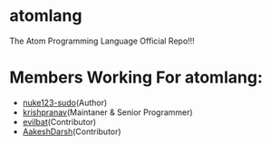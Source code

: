 # atomlang
The Atom Programming Language Official Repo!!!

# Members Working For atomlang:
- [nuke123-sudo](https://github.com/nuke123-sudo)(Author)
- [krishpranav](https://github.com/krishpranav)(Maintaner & Senior Programmer)
- [evilbat](https://github.com/evilbat831)(Contributor)
- [AakeshDarsh](https://github.com/AakeshDarsh)(Contributor)
